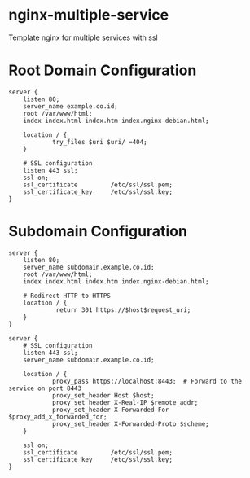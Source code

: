 # nginx-multiple-service
Template nginx for multiple services with ssl

# Root Domain Configuration


	server {
        listen 80;
        server_name example.co.id;
        root /var/www/html;
        index index.html index.htm index.nginx-debian.html;

        location / {
                try_files $uri $uri/ =404;
        }

        # SSL configuration
        listen 443 ssl;
        ssl on;
        ssl_certificate         /etc/ssl/ssl.pem;
        ssl_certificate_key     /etc/ssl/ssl.key;
	}

# Subdomain Configuration

	server {
        listen 80;
        server_name subdomain.example.co.id;
        root /var/www/html;
        index index.html index.htm index.nginx-debian.html;

        # Redirect HTTP to HTTPS
        location / {
                 return 301 https://$host$request_uri;
        }
	}

	server {
        # SSL configuration
        listen 443 ssl;
        server_name subdomain.example.co.id;

        location / {
                proxy_pass https://localhost:8443;  # Forward to the service on port 8443
                proxy_set_header Host $host;
                proxy_set_header X-Real-IP $remote_addr;
                proxy_set_header X-Forwarded-For $proxy_add_x_forwarded_for;
                proxy_set_header X-Forwarded-Proto $scheme;
        }

        ssl on;
        ssl_certificate         /etc/ssl/ssl.pem;
        ssl_certificate_key     /etc/ssl/ssl.key;
	}
